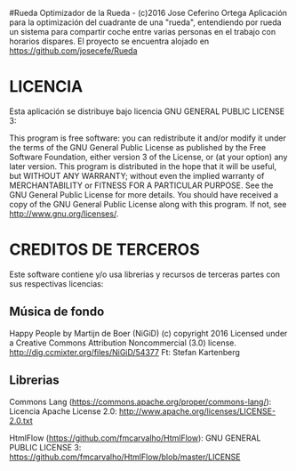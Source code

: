 #Rueda
Optimizador de la Rueda - (c)2016 Jose Ceferino Ortega
Aplicación para la optimización del cuadrante de una "rueda", entendiendo por rueda un sistema para compartir coche entre varias personas en el trabajo con horarios dispares.
El proyecto se encuentra alojado en <https://github.com/josecefe/Rueda>

LICENCIA
========
Esta aplicación se distribuye bajo licencia GNU GENERAL PUBLIC LICENSE 3: 

This program is free software: you can redistribute it and/or modify it under the terms of the GNU General Public License as published by the Free Software Foundation, either version 3 of the License, or (at your option) any later version.
This program is distributed in the hope that it will be useful, but WITHOUT ANY WARRANTY; without even the implied warranty of MERCHANTABILITY or FITNESS FOR A PARTICULAR PURPOSE.  See the GNU General Public License for more details.
You should have received a copy of the GNU General Public License along with this program.  If not, see <http://www.gnu.org/licenses/>.

CREDITOS DE TERCEROS
====================
Este software contiene y/o usa librerias y recursos de terceras partes con sus respectivas licencias:

Música de fondo
---------------
Happy People by Martijn de Boer (NiGiD) (c) copyright 2016 Licensed under a Creative Commons Attribution Noncommercial  (3.0) license. http://dig.ccmixter.org/files/NiGiD/54377 Ft: Stefan Kartenberg

Librerias
---------
Commons Lang (https://commons.apache.org/proper/commons-lang/): Licencia Apache License 2.0: http://www.apache.org/licenses/LICENSE-2.0.txt

HtmlFlow (https://github.com/fmcarvalho/HtmlFlow):  GNU GENERAL PUBLIC LICENSE 3: https://github.com/fmcarvalho/HtmlFlow/blob/master/LICENSE
